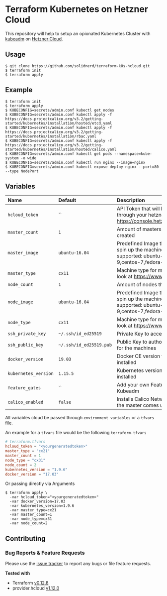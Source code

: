 # Terraform Kubernetes on Hetzner Cloud

This repository will help to setup an opionated Kubernetes Cluster with [kubeadm](https://kubernetes.io/docs/setup/independent/create-cluster-kubeadm/) on [Hetzner Cloud](https://www.hetzner.com/cloud?country=us).

## Usage

```
$ git clone https://github.com/solidnerd/terraform-k8s-hcloud.git
$ terraform init
$ terraform apply
```

## Example

```
$ terraform init
$ terraform apply
$ KUBECONFIG=secrets/admin.conf kubectl get nodes
$ KUBECONFIG=secrets/admin.conf kubectl apply -f https://docs.projectcalico.org/v3.2/getting-started/kubernetes/installation/hosted/etcd.yaml
$ KUBECONFIG=secrets/admin.conf kubectl apply -f https://docs.projectcalico.org/v3.2/getting-started/kubernetes/installation/rbac.yaml
$ KUBECONFIG=secrets/admin.conf kubectl apply -f https://docs.projectcalico.org/v3.2/getting-started/kubernetes/installation/hosted/calico.yaml
$ KUBECONFIG=secrets/admin.conf kubectl get pods --namespace=kube-system -o wide
$ KUBECONFIG=secrets/admin.conf kubectl run nginx --image=nginx
$ KUBECONFIG=secrets/admin.conf kubectl expose deploy nginx --port=80 --type NodePort
```

## Variables

|  Name                    |  Default     |  Description                                                                      | Required |
|:-------------------------|:-------------|:----------------------------------------------------------------------------------|:--------:|
| `hcloud_token`        | ``                      |API Token that will be generated through your hetzner cloud project https://console.hetzner.cloud/projects                   | Yes |
| `master_count`        | `1`                     | Amount of masters that will be created                                                                                      | No  |
| `master_image`        | `ubuntu-16.04`          | Predefined Image that will be used to spin up the machines (Currently supported: ubuntu-16.04, debian-9,centos-7,fedora-27) | No  |
| `master_type`         | `cx11`                  | Machine type for more types have a look at https://www.hetzner.de/cloud                                                     | No  |
| `node_count`          | `1`                     | Amount of nodes that will be created                                                                                        | No  |
| `node_image`          | `ubuntu-16.04`          | Predefined Image that will be used to spin up the machines (Currently supported: ubuntu-16.04, debian-9,centos-7,fedora-27) | No  |
| `node_type`           | `cx11`                  | Machine type for more types have a look at https://www.hetzner.de/cloud                                                     | No  |
| `ssh_private_key`     | `~/.ssh/id_ed25519`     | Private Key to access the machines                                                                                          | No  |
| `ssh_public_key`      | `~/.ssh/id_ed25519.pub` | Public Key to authorized the access for the machines                                                                        | No  |
| `docker_version`      | `19.03`                 | Docker CE version that will be installed                                                                                    | No  |
| `kubernetes_version`  | `1.15.5`                | Kubernetes version that will be installed                                                                                   | No  |
| `feature_gates`       | ``                      | Add your own Feature Gates for Kubeadm                                                                                      | No  |
| `calico_enabled`      | `false`                 | Installs Calico Network Provider after the master comes up                                                                  | No  |

All variables cloud be passed through `environment variables` or a `tfvars` file.

An example for a `tfvars` file would be the following `terraform.tfvars`

```toml
# terraform.tfvars
hcloud_token = "<yourgeneratedtoken>"
master_type = "cx21"
master_count = 1
node_type = "cx31"
node_count = 2
kubernetes_version = "1.9.6"
docker_version = "17.03"
```

Or passing directly via Arguments

```console
$ terraform apply \
  -var hcloud_token="<yourgeneratedtoken>"
  -var docker_version=17.03
  -var kubernetes_version=1.9.6
  -var master_type=cx21
  -var master_count=1
  -var node_type=cx31
  -var node_count=2
```


## Contributing

### Bug Reports & Feature Requests

Please use the [issue tracker](https://github.com/solidnerd/terraform-k8s-hcloud/issues) to report any bugs or file feature requests.


**Tested with**

- Terraform [v0.12.8](https://github.com/hashicorp/terraform/tree/v0.12.8)
- provider.hcloud [v1.12.0](https://github.com/terraform-providers/terraform-provider-hcloud)
